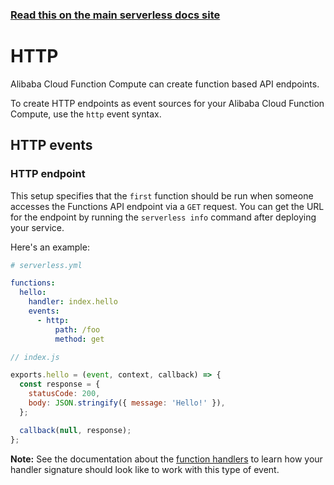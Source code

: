 <!--
title: Serverless Framework - Alibaba Cloud Function Compute Events - HTTP
menuText: HTTP
menuOrder: 1
description: Setting up HTTP events with Alibaba Cloud Function Compute via the Serverless Framework
layout: Doc
-->

<!-- DOCS-SITE-LINK:START automatically generated  -->

### [Read this on the main serverless docs site](https://www.serverless.com/framework/docs/providers/aliyun/events/http)

<!-- DOCS-SITE-LINK:END -->

# HTTP

Alibaba Cloud Function Compute can create function based API endpoints.

To create HTTP endpoints as event sources for your Alibaba Cloud Function Compute, use the `http` event syntax.

## HTTP events

### HTTP endpoint

This setup specifies that the `first` function should be run when someone accesses the Functions API endpoint via a `GET` request. You can get the URL for the endpoint by running the `serverless info` command after deploying your service.

Here's an example:

```yml
# serverless.yml

functions:
  hello:
    handler: index.hello
    events:
      - http:
          path: /foo
          method: get
```

```javascript
// index.js

exports.hello = (event, context, callback) => {
  const response = {
    statusCode: 200,
    body: JSON.stringify({ message: 'Hello!' }),
  };

  callback(null, response);
};
```

**Note:** See the documentation about the [function handlers](../guide/functions.md) to learn how your handler signature should look like to work with this type of event.
